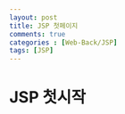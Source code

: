 ```yaml
---
layout: post
title: JSP 첫페이지 
comments: true 
categories : [Web-Back/JSP]
tags: [JSP]
---
```


# JSP 첫시작